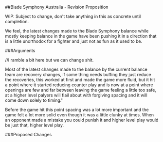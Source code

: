 ##Blade Symphony Australia - Revision Proposition

WIP: Subject to change, don't take anything in this as concrete until completion.

We feel, the latest changes made to the Blade Symphony balance while mostly keeping balance in the game have been pushing it in a direction that is	a little unorthodox for a fighter and just not as fun as it used to be.

###Arguments

//I ramble a bit here but we can change shit.

Most of the latest changes made to the balance by the current balance team are recovery changes, if some thing needs buffing they just reduce the recoveries, this worked at first and made the game more fluid, but it hit a point where it started reducing counter play and is now at a point where openings are few and far between leaving the game feeling a little too safe, at a higher level palyers will flail about with forgiving spacing and it will come down solely to timing.''

Before the game hit this point spacing was a lot more important and the game felt a lot more solid even though it was a little clunky at times. When an opponent made a mistake you could punish it and higher level play would be just that, higher level play.

###Proposed Changes